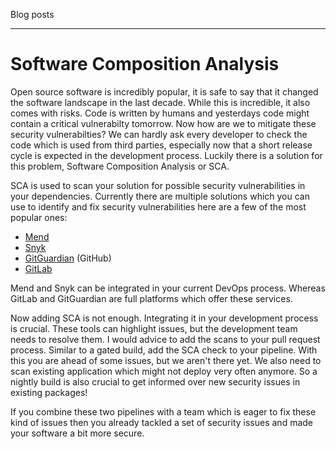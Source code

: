 <style> .blue-border {border-left:solid 4px lightblue; padding-left:20px; border-top:dotted 4px darkcyan;} </style> <style> [class$="post"] { border-bottom:dotted 4px darkcyan; } img { max-width: 20%; height: auto; border-radius: 10%; opacity: 0.9; } </style>
Blog posts

---

# Software Composition Analysis

Open source software is incredibly popular, it is safe to say that it changed the software landscape in the last decade.
While this is incredible, it also comes with risks. Code is written by humans and yesterdays code might contain a critical vulnerabilty tomorrow.
Now how are we to mitigate these security vulnerabilties? We can hardly ask every developer to check the code which is used from third parties, especially now that a short release cycle is expected in the development process. 
Luckily there is a solution for this problem, Software Composition Analysis or SCA.

SCA is used to scan your solution for possible security vulnerabilities in your dependencies. Currently there are multiple solutions which you can use to identify and fix security vulnerabilities here are a few of the most popular ones:

- [Mend](https://docs.mend.io/)
- [Snyk](https://docs.snyk.io/products/snyk-open-source)
- [GitGuardian](https://docs.gitguardian.com/internal-repositories-monitoring/home) (GitHub)
- [GitLab](https://docs.gitlab.com/ee/user/application_security/dependency_scanning/)

Mend and Snyk can be integrated in your current DevOps process. Whereas GitLab and GitGuardian are full platforms which offer these services.

Now adding SCA is not enough. Integrating it in your development process is crucial. These tools can highlight issues, but the development team needs to resolve them. I would advice to add the scans to your pull request process. Similar to a gated build, add the SCA check to your pipeline. With this you are ahead of some issues, but we aren't there yet. We also need to scan existing application which might not deploy very often anymore. So a nightly build is also crucial to get informed over new security issues in existing packages!

If you combine these two pipelines with a team which is eager to fix these kind of issues then you already tackled a set of security issues and made your software a bit more secure.